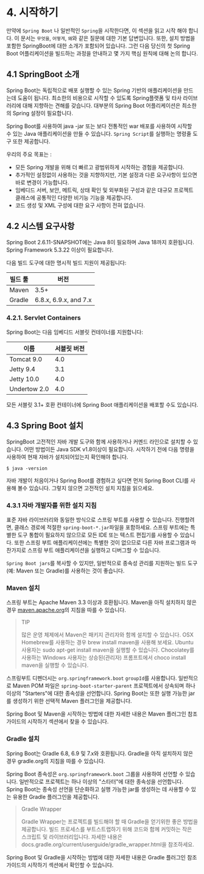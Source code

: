 # 4. 시작하기
만약에 `Spring Boot` 나 일반적인 `Spring`을 시작한다면, 이 섹션을 읽고 시작 해야 합니다.
이 문서는 `무엇을`, `어떻게`, `왜`와 같은 질문에 대한 기본 답변입니다. 또한, 설치 방법을 포함한 SpringBoot에 대한 소개가 포함되어 있습니다.
그런 다음 당신의 첫 Spring Boot 어플리케이션을 빌드하는 과정을 안내하고 몇 가지 핵심 원칙에 대해 논의 합니다.

## 4.1 SpringBoot 소개
Spring Boot는 독립적으로 배포 실행할 수 있는 Spring 기반의 애플리케이션을 만드는데 도움이 됩니다.
최소한의 비용으로 시작할 수 있도록 Spring플랫폼 및 타사 라이브러리에 대해 지향하는 견해를 갖습니다.
대부분의 Spring Boot 어플리케이션은 최소한의 Spring 설정이 필요합니다.

Spring Boot를 사용하여 java -jar 또는 보다 전통적인 war 배포를 사용하여 시작할 수 있는 Java 애플리케이션을 만들 수 있습니다.
`Spring Script`를 실행하는 명령줄 도구 또한 제공합니다.

우리의 주요 목표는 :
- 모든 Spring 개발을 위해 더 빠르고 광범위하게 시작하는 경험을 제공합니다.
- 추가적인 설정없이 사용하는 것을 지향하지만, 기본 설정과 다른 요구사항이 있으면 바로 변경이 가능합니다.
- 임베디드 서버, 보안, 메트릭, 상태 확인 및 외부화된 구성과 같은 대규모 프로젝트 클래스에 공통적인 다양한 비기능 기능을 제공합니다.
- 코드 생성 및 XML 구성에 대한 요구 사항이 전혀 없습니다.

## 4.2 시스템 요구사항
Spring Boot 2.6.11-SNAPSHOT에는 Java 8이 필요하며 Java 18까지 호환됩니다. Spring Framework 5.3.22 이상이 필요합니다.

다음 빌드 도구에 대한 명시적 빌드 지원이 제공됩니다:

| 빌드 툴  | 버전 |
|-------|--------------|
| Maven | 3.5+         |
| Gradle | 6.8.x, 6.9.x, and 7.x |

### 4.2.1. Servlet Containers
Spring Boot는 다음 임베디드 서블릿 컨테이너를 지원합니다:

| 이름  | 서블릿 버전 |
|-------|--------|
| Tomcat 9.0 | 4.0    |
| Jetty 9.4 | 3.1    |
| Jetty 10.0 | 4.0    |
| Undertow 2.0 | 4.0    |
모든 서블릿 3.1+ 호환 컨테이너에 Spring Boot 애플리케이션을 배포할 수도 있습니다.

## 4.3 Spring Boot 설치
SpringBoot 고전적인 자바 개발 도구와 함께 사용하거나 커멘드 라인으로 설치할 수 있습니다.
어떤 방법이든 Java SDK v1.8이상이 필요합니다. 시작하기 전에 다음 명령을 사용하여 현재 자바가 설치되어있는지 확인해야 합니다.
```shell
$ java -version
```
자바 개발이 처음이거나 Spring Boot를 경험하고 싶다면 먼저 Spring Boot CLI를 사용해 볼수 있습니다. 그렇지 않으면 고전적인 설치 지침을 읽으세요.

### 4.3.1 자바 개발자를 위한 설치 지침
표준 자바 라이브러리와 동일한 방식으로 스프링 부트를 사용할 수 있습니다. 진행할려면, 클래스 경로에 적절한 `spring-boot-*.jar`파일을 포함하세요.
스프링 부트에는 특별한 도구 통합이 필요하지 않으므로 모든 IDE 또는 텍스트 편집기를 사용할 수 있습니다.
또한 스프링 부트 애플리케이션에는 특별한 것이 없으므로 다른 자바 프로그램과 마찬가지로 스프링 부트 애플리케이션을 실행하고 디버그할 수 있습니다.

`Spring Boot jars`를 복사할 수 있지만, 일반적으로 종속성 관리를 지원하는 빌드 도구(예: Maven 또는 Gradle)를 사용하는 것이 좋습니다.

### Maven 설치
스프링 부트는 Apache Maven 3.3 이상과 호환됩니다. Maven을 아직 설치하지 않은 경우 [maven.apache.org](https://maven.apache.org/)의 지침을 따를 수 있습니다.
> TIP
>  
> 많은 운영 체제에서 Maven은 패키지 관리자와 함께 설치할 수 있습니다. 
 OSX Homebrew를 사용하는 경우 brew install maven을 사용해 보세요.
 Ubuntu 사용자는 sudo apt-get install maven을 실행할 수 있습니다.
 Chocolatey를 사용하는 Windows 사용자는 상승된(관리자) 프롬프트에서 choco install maven을 실행할 수 있습니다.

스프링부트 디펜더시는 `org.springframework.boot` `groupId`를 사용합니다.
일반적으로 Maven POM 파일은 `spring-boot-starter-parent` 프로젝트에서 상속되며 하나 이상의 "Starters"에 대한 종속성을 선언합니다.
Spring Boot는 또한 실행 가능한 jar를 생성하기 위한 선택적 Maven 플러그인을 제공합니다.

Spring Boot 및 Maven을 시작하는 방법에 대한 자세한 내용은 Maven 플러그인 참조 가이드의 시작하기 섹션에서 찾을 수 있습니다.

### Gradle 설치
Spring Boot는 Gradle 6.8, 6.9 및 7.x와 호환됩니다. Gradle을 아직 설치하지 않은 경우 gradle.org의 지침을 따를 수 있습니다.

Spring Boot 종속성은 `org.springframework.boot` 그룹을 사용하여 선언할 수 있습니다. 일반적으로 프로젝트는 하나 이상의 "스타터"에 대한 종속성을 선언합니다.
Spring Boot는 종속성 선언을 단순화하고 실행 가능한 jar를 생성하는 데 사용할 수 있는 유용한 Gradle 플러그인을 제공합니다.

>Gradle Wrapper
> 
> Gradle Wrapper는 프로젝트를 빌드해야 할 때 Gradle을 얻기위한 좋은 방법을 제공합니다.
> 빌드 프로세스를 부트스트랩하기 위해 코드와 함께 커밋하는 작은 스크립트 및 라이브러리입니다.
> 자세한 내용은 docs.gradle.org/current/userguide/gradle_wrapper.html을 참조하세요.

Spring Boot 및 Gradle을 시작하는 방법에 대한 자세한 내용은 Gradle 플러그인 참조 가이드의 시작하기 섹션에서 확인할 수 있습니다.